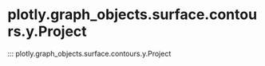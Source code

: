 # plotly.graph_objects.surface.contours.y.Project

::: plotly.graph_objects.surface.contours.y.Project
